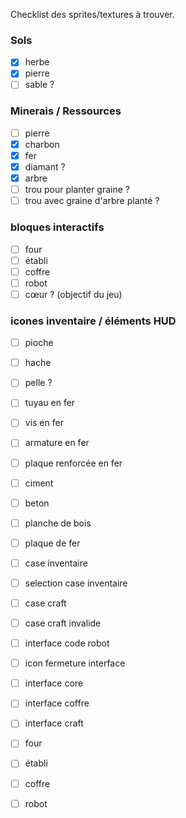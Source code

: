 Checklist des sprites/textures à trouver.

### Sols
- [x] herbe
- [x] pierre
- [ ] sable ?

### Minerais / Ressources

- [ ] pierre
- [x] charbon
- [x] fer
- [x] diamant ?
- [x] arbre
- [ ] trou pour planter graine ?
- [ ] trou avec graine d'arbre planté ?

### bloques interactifs

- [ ] four
- [ ] établi
- [ ] coffre
- [ ] robot
- [ ] cœur ? (objectif du jeu)

### icones inventaire / éléments HUD

- [ ] pioche
- [ ] hache
- [ ] pelle ?

- [ ] tuyau en fer
- [ ] vis en fer
- [ ] armature en fer
- [ ] plaque renforcée en fer
- [ ] ciment
- [ ] beton
- [ ] planche de bois
- [ ] plaque de fer

- [ ] case inventaire
- [ ] selection case inventaire
- [ ] case craft
- [ ] case craft invalide
- [ ] interface code robot
- [ ] icon fermeture interface
- [ ] interface core
- [ ] interface coffre
- [ ] interface craft

- [ ] four
- [ ] établi
- [ ] coffre
- [ ] robot
